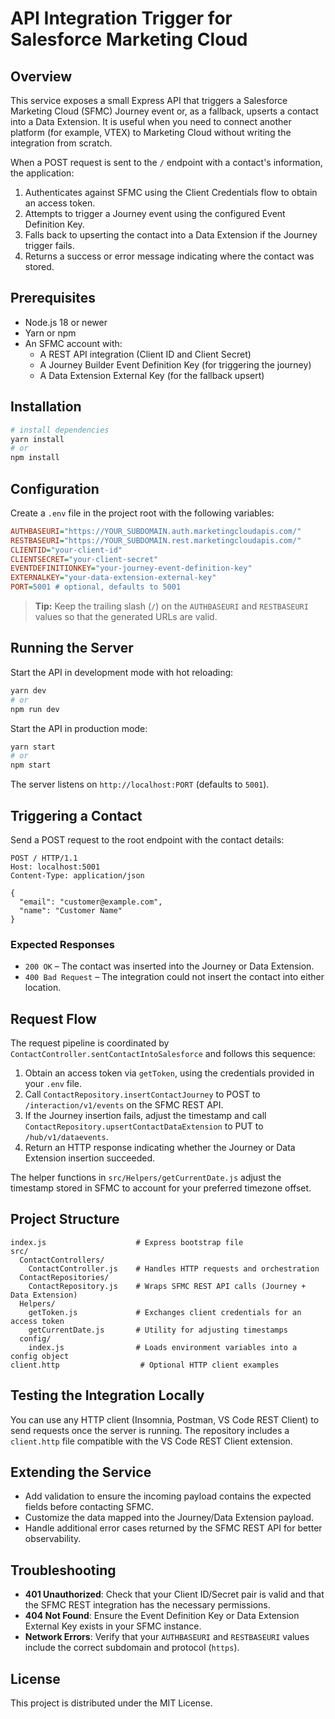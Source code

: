 # API Integration Trigger for Salesforce Marketing Cloud

## Overview
This service exposes a small Express API that triggers a Salesforce Marketing Cloud (SFMC) Journey event or, as a fallback, upserts a contact into a Data Extension. It is useful when you need to connect another platform (for example, VTEX) to Marketing Cloud without writing the integration from scratch.

When a POST request is sent to the `/` endpoint with a contact's information, the application:

1. Authenticates against SFMC using the Client Credentials flow to obtain an access token.
2. Attempts to trigger a Journey event using the configured Event Definition Key.
3. Falls back to upserting the contact into a Data Extension if the Journey trigger fails.
4. Returns a success or error message indicating where the contact was stored.

## Prerequisites
- Node.js 18 or newer
- Yarn or npm
- An SFMC account with:
  - A REST API integration (Client ID and Client Secret)
  - A Journey Builder Event Definition Key (for triggering the journey)
  - A Data Extension External Key (for the fallback upsert)

## Installation
```bash
# install dependencies
yarn install
# or
npm install
```

## Configuration
Create a `.env` file in the project root with the following variables:

```ini
AUTHBASEURI="https://YOUR_SUBDOMAIN.auth.marketingcloudapis.com/"
RESTBASEURI="https://YOUR_SUBDOMAIN.rest.marketingcloudapis.com/"
CLIENTID="your-client-id"
CLIENTSECRET="your-client-secret"
EVENTDEFINITIONKEY="your-journey-event-definition-key"
EXTERNALKEY="your-data-extension-external-key"
PORT=5001 # optional, defaults to 5001
```

> **Tip:** Keep the trailing slash (`/`) on the `AUTHBASEURI` and `RESTBASEURI` values so that the generated URLs are valid.

## Running the Server
Start the API in development mode with hot reloading:

```bash
yarn dev
# or
npm run dev
```

Start the API in production mode:

```bash
yarn start
# or
npm start
```

The server listens on `http://localhost:PORT` (defaults to `5001`).

## Triggering a Contact
Send a POST request to the root endpoint with the contact details:

```http
POST / HTTP/1.1
Host: localhost:5001
Content-Type: application/json

{
  "email": "customer@example.com",
  "name": "Customer Name"
}
```

### Expected Responses
- `200 OK` – The contact was inserted into the Journey or Data Extension.
- `400 Bad Request` – The integration could not insert the contact into either location.

## Request Flow
The request pipeline is coordinated by `ContactController.sentContactIntoSalesforce` and follows this sequence:

1. Obtain an access token via `getToken`, using the credentials provided in your `.env` file.
2. Call `ContactRepository.insertContactJourney` to POST to `/interaction/v1/events` on the SFMC REST API.
3. If the Journey insertion fails, adjust the timestamp and call `ContactRepository.upsertContactDataExtension` to PUT to `/hub/v1/dataevents`.
4. Return an HTTP response indicating whether the Journey or Data Extension insertion succeeded.

The helper functions in `src/Helpers/getCurrentDate.js` adjust the timestamp stored in SFMC to account for your preferred timezone offset.

## Project Structure
```
index.js                    # Express bootstrap file
src/
  ContactControllers/
    ContactController.js    # Handles HTTP requests and orchestration
  ContactRepositories/
    ContactRepository.js    # Wraps SFMC REST API calls (Journey + Data Extension)
  Helpers/
    getToken.js             # Exchanges client credentials for an access token
    getCurrentDate.js       # Utility for adjusting timestamps
  config/
    index.js                # Loads environment variables into a config object
client.http                  # Optional HTTP client examples
```

## Testing the Integration Locally
You can use any HTTP client (Insomnia, Postman, VS Code REST Client) to send requests once the server is running. The repository includes a `client.http` file compatible with the VS Code REST Client extension.

## Extending the Service
- Add validation to ensure the incoming payload contains the expected fields before contacting SFMC.
- Customize the data mapped into the Journey/Data Extension payload.
- Handle additional error cases returned by the SFMC REST API for better observability.

## Troubleshooting
- **401 Unauthorized**: Check that your Client ID/Secret pair is valid and that the SFMC REST integration has the necessary permissions.
- **404 Not Found**: Ensure the Event Definition Key or Data Extension External Key exists in your SFMC instance.
- **Network Errors**: Verify that your `AUTHBASEURI` and `RESTBASEURI` values include the correct subdomain and protocol (`https`).

## License
This project is distributed under the MIT License.
